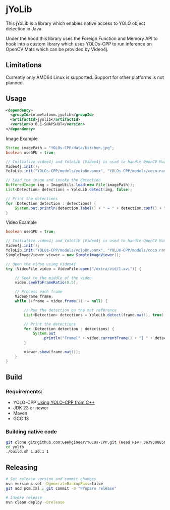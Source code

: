 # jYoLib


This jYoLib is a library which enables native access to YOLO object detection in Java.

Under the hood this library uses the Foreign Function and Memory API to hook into a custom library which uses YOLOs-CPP to run inference on OpenCV Mats which can be provided by Video4j.

## Limitations

Currently only AMD64 Linux is supported. Support for other platforms is not planned.

## Usage

```xml
<dependency>
  <groupId>io.metaloom.jyolib</groupId>
  <artifactId>jyolib</artifactId>
  <version>0.0.1-SNAPSHOT</version>
</dependency>
```

Image Example
```java
String imagePath = "YOLOs-CPP/data/kitchen.jpg";
boolean useGPU = true;

// Initialize video4j and YoloLib (Video4j is used to handle OpenCV Mat)
Video4j.init();
YoloLib.init("YOLOs-CPP/models/yolo8n.onnx", "YOLOs-CPP/models/coco.names", useGPU);

// Load the image and invoke the detection
BufferedImage img = ImageUtils.load(new File(imagePath));
List<Detection> detections = YoloLib.detect(img, false);

// Print the detections
for (Detection detection : detections) {
	System.out.println(detection.label() + " = " + detection.conf() + " @ " + detection.box());
}
```


Video Example
```java
boolean useGPU = true;

// Initialize video4j and YoloLib (Video4j is used to handle OpenCV Mat)
Video4j.init();
YoloLib.init("YOLOs-CPP/models/yolo8n.onnx", "YOLOs-CPP/models/coco.names", useGPU);
SimpleImageViewer viewer = new SimpleImageViewer();

// Open the video using Video4j
try (VideoFile video = VideoFile.open("/extra/vid/1.avi")) {

	// Seek to the middle of the video
	video.seekToFrameRatio(0.5);

	// Process each frame
	VideoFrame frame;
	while ((frame = video.frame()) != null) {

		// Run the detection on the mat reference
		List<Detection> detections = YoloLib.detect(frame.mat(), true);

		// Print the detections
		for (Detection detection : detections) {
			System.out
				.println("Frame[" + video.currentFrame() + "] " + detection.label() + " = " + detection.conf() + " @ " + detection.box());
		}

		viewer.show(frame.mat());
	}
}
```


## Build 

### Requirements:

- YOLO-CPP [Using YOLO-CPP from C++](https://github.com/Geekgineer/YOLOs-CPP)
- JDK 23 or newer
- Maven
- GCC 13

### Building native code

```bash
git clone git@github.com:Geekgineer/YOLOs-CPP.git (Head Rev: 363930885855b0441ba672d5ead7c6363cc34edb)
cd yolib
./build.sh 1.20.1 1
```

## Releasing

```bash
# Set release version and commit changes
mvn versions:set -DgenerateBackupPoms=false
git add pom.xml ; git commit -m "Prepare release"

# Invoke release
mvn clean deploy -Drelease
```


